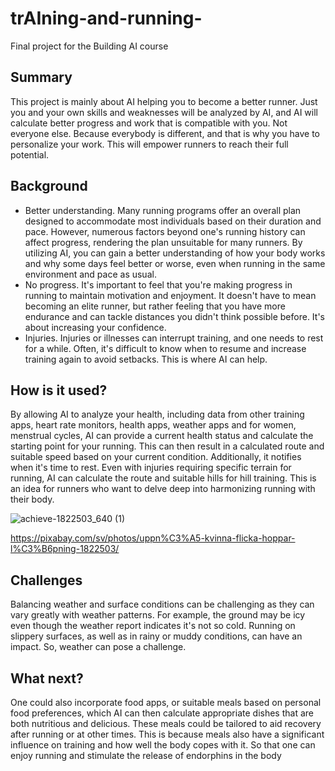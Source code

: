 # trAIning-and-running-

Final project for the Building AI course

## Summary

This project is mainly about AI helping you to become a better runner. Just you and your own skills and weaknesses will be analyzed by AI, and AI will calculate better progress and work that is compatible with you. Not everyone else. Because everybody is different, and that is why you have to personalize your work. This will empower runners to reach their full potential. 


## Background

* Better understanding. 
Many running programs offer an overall plan designed to accommodate most individuals based on their duration and pace. However, numerous factors beyond one's running history can affect progress, rendering the plan unsuitable for many runners. By utilizing AI, you can gain a better understanding of how your body works and why some days feel better or worse, even when running in the same environment and pace as usual.
* No progress.
It's important to feel that you're making progress in running to maintain motivation and enjoyment. It doesn't have to mean becoming an elite runner, but rather feeling that you have more endurance and can tackle distances you didn't think possible before. It's about increasing your confidence.
* Injuries.
Injuries or illnesses can interrupt training, and one needs to rest for a while. Often, it's difficult to know when to resume and increase training again to avoid setbacks. This is where AI can help.



## How is it used?

By allowing AI to analyze your health, including data from other training apps, heart rate monitors, health apps, weather apps and for women, menstrual cycles, AI can provide a current health status and calculate the starting point for your running. This can then result in a calculated route and suitable speed based on your current condition. Additionally, it notifies when it's time to rest. Even with injuries requiring specific terrain for running, AI can calculate the route and suitable hills for hill training. This is an idea for runners who want to delve deep into harmonizing running with their body.

![achieve-1822503_640 (1)](https://github.com/sandraalfsoni/trAIning-and-running-/assets/167409071/b1b1f6af-77ab-4d5a-9283-be739339176c)

https://pixabay.com/sv/photos/uppn%C3%A5-kvinna-flicka-hoppar-l%C3%B6pning-1822503/


## Challenges

Balancing weather and surface conditions can be challenging as they can vary greatly with weather patterns. For example, the ground may be icy even though the weather report indicates it's not so cold. Running on slippery surfaces, as well as in rainy or muddy conditions, can have an impact. So, weather can pose a challenge.

## What next?

One could also incorporate food apps, or suitable meals based on personal food preferences, which AI can then calculate appropriate dishes that are both nutritious and delicious. These meals could be tailored to aid recovery after running or at other times. This is because meals also have a significant influence on training and how well the body copes with it. So that one can enjoy running and stimulate the release of endorphins in the body



